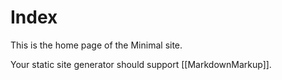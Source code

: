 # Index

This is the home page of the Minimal site.

Your static site generator should support [[MarkdownMarkup]].